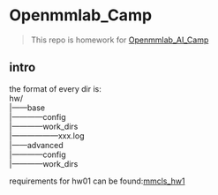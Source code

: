# Openmmlab_Camp
> This repo is homework for [Openmmlab_AI_Camp](https://github.com/open-mmlab/OpenMMLabCamp)    

## intro   
the format of every dir is:   
      hw/    
      |——base    
      |————config    
      |————work_dirs    
      |——————xxx.log   
      |——advanced   
      |————config    
      |————work_dirs   
   
requirements for hw01 can be found:[mmcls_hw1](https://github.com/open-mmlab/OpenMMLabCamp/issues/6)   


